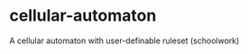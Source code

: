 cellular-automaton
==================

A cellular automaton with user-definable ruleset (schoolwork)
